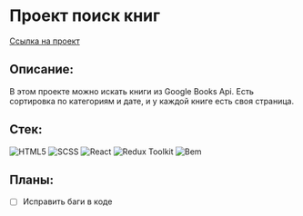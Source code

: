 # Проект поиск книг

[Ссылка на проект](https://dmitriyledovskih.github.io/search-book-react)

## Описание:

В этом проекте можно искать книги из Google Books Api. Есть сортировка по категориям и дате, и у каждой книге есть своя страница.

## Стек:

![HTML5](https://img.shields.io/badge/HTML5-333?style=for-the-badge&logo=html5&logoColor=E34F26)
![SCSS](https://img.shields.io/badge/SASS-333?style=for-the-badge&logo=sass&logoColor=CC6699)
![React](https://img.shields.io/badge/React-333?style=for-the-badge&logo=react&logoColor=60dff4)
![Redux Toolkit](https://img.shields.io/badge/Redux&nbsp;Toolkit-333?style=for-the-badge&logo=redux&logoColor=7549bc)
![Bem](https://img.shields.io/badge/-Бэм-333?style=for-the-badge&logo=bem&logoColor=fff)

## Планы:

- [ ] Исправить баги в коде
